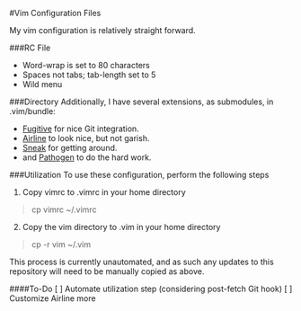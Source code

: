 #Vim Configuration Files

My vim configuration is relatively straight forward.

###RC File
* Word-wrap is set to 80 characters
* Spaces not tabs; tab-length set to 5
* Wild menu

###Directory
Additionally, I have several extensions, as submodules, in .vim/bundle:
* [Fugitive](https://github.com/tpope/vim-fugitive) for nice Git integration.
* [Airline](https://github.com/bling/vim-airline) to look nice, but not garish.
* [Sneak](https://github.com/justinmk/vim-sneak) for getting around.
* and [Pathogen](https://github.com/tpope/vim-pathogen) to do the hard work.

###Utilization
To use these configuration, perform the following steps
1. Copy vimrc to .vimrc in your home directory
> cp vimrc ~/.vimrc
2. Copy the vim directory to .vim in your home directory
> cp -r vim ~/.vim

This process is currently unautomated, and as such any updates to this
repository will need to be manually copied as above.

####To-Do
[ ] Automate utilization step (considering post-fetch Git hook)
[ ] Customize Airline more

